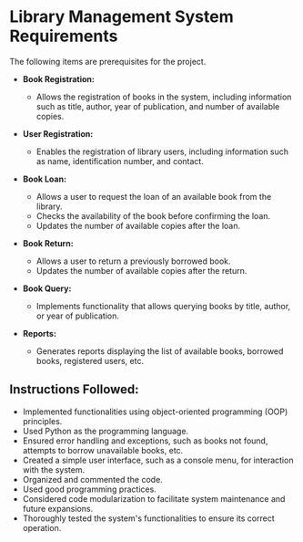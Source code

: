 # Library Management System Requirements
The following items are prerequisites for the project.

- **Book Registration:**
  - Allows the registration of books in the system, including information such as title, author, year of publication, and number of available copies.

- **User Registration:**
  - Enables the registration of library users, including information such as name, identification number, and contact.

- **Book Loan:**
  - Allows a user to request the loan of an available book from the library.
  - Checks the availability of the book before confirming the loan.
  - Updates the number of available copies after the loan.

- **Book Return:**
  - Allows a user to return a previously borrowed book.
  - Updates the number of available copies after the return.

- **Book Query:**
  - Implements functionality that allows querying books by title, author, or year of publication.

- **Reports:**
  - Generates reports displaying the list of available books, borrowed books, registered users, etc.

## Instructions Followed:

- Implemented functionalities using object-oriented programming (OOP) principles.
- Used Python as the programming language.
- Ensured error handling and exceptions, such as books not found, attempts to borrow unavailable books, etc.
- Created a simple user interface, such as a console menu, for interaction with the system.
- Organized and commented the code.
- Used good programming practices.
- Considered code modularization to facilitate system maintenance and future expansions.
- Thoroughly tested the system's functionalities to ensure its correct operation.
